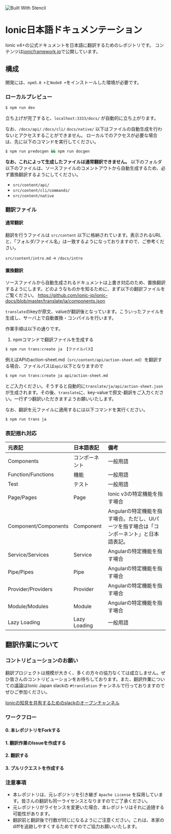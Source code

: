 ![Built With Stencil](https://img.shields.io/badge/-Built%20With%20Stencil-16161d.svg?logo=data%3Aimage%2Fsvg%2Bxml%3Bbase64%2CPD94bWwgdmVyc2lvbj0iMS4wIiBlbmNvZGluZz0idXRmLTgiPz4KPCEtLSBHZW5lcmF0b3I6IEFkb2JlIElsbHVzdHJhdG9yIDE5LjIuMSwgU1ZHIEV4cG9ydCBQbHVnLUluIC4gU1ZHIFZlcnNpb246IDYuMDAgQnVpbGQgMCkgIC0tPgo8c3ZnIHZlcnNpb249IjEuMSIgaWQ9IkxheWVyXzEiIHhtbG5zPSJodHRwOi8vd3d3LnczLm9yZy8yMDAwL3N2ZyIgeG1sbnM6eGxpbms9Imh0dHA6Ly93d3cudzMub3JnLzE5OTkveGxpbmsiIHg9IjBweCIgeT0iMHB4IgoJIHZpZXdCb3g9IjAgMCA1MTIgNTEyIiBzdHlsZT0iZW5hYmxlLWJhY2tncm91bmQ6bmV3IDAgMCA1MTIgNTEyOyIgeG1sOnNwYWNlPSJwcmVzZXJ2ZSI%2BCjxzdHlsZSB0eXBlPSJ0ZXh0L2NzcyI%2BCgkuc3Qwe2ZpbGw6I0ZGRkZGRjt9Cjwvc3R5bGU%2BCjxwYXRoIGNsYXNzPSJzdDAiIGQ9Ik00MjQuNywzNzMuOWMwLDM3LjYtNTUuMSw2OC42LTkyLjcsNjguNkgxODAuNGMtMzcuOSwwLTkyLjctMzAuNy05Mi43LTY4LjZ2LTMuNmgzMzYuOVYzNzMuOXoiLz4KPHBhdGggY2xhc3M9InN0MCIgZD0iTTQyNC43LDI5Mi4xSDE4MC40Yy0zNy42LDAtOTIuNy0zMS05Mi43LTY4LjZ2LTMuNkgzMzJjMzcuNiwwLDkyLjcsMzEsOTIuNyw2OC42VjI5Mi4xeiIvPgo8cGF0aCBjbGFzcz0ic3QwIiBkPSJNNDI0LjcsMTQxLjdIODcuN3YtMy42YzAtMzcuNiw1NC44LTY4LjYsOTIuNy02OC42SDMzMmMzNy45LDAsOTIuNywzMC43LDkyLjcsNjguNlYxNDEuN3oiLz4KPC9zdmc%2BCg%3D%3D&colorA=16161d&style=flat-square)

# Ionic日本語ドキュメンテーション

Ionic v4+の公式ドキュメントを日本語に翻訳するためのレポジトリです。
コンテンツは[ionicframework.jp](http://ionicframework.jp/docs/)で公開しています。

## 構成
開発には、`npm5.8 +`と`Node8 +`をインストールした環境が必要です。

### ローカルプレビュー
```bash
$ npm run dev
```
立ち上げが完了すると、`localhost:3333/docs/` が自動的に立ち上がります。

なお、`/docs/api/` `/docs/cli/` `docs/native/` 以下はファイルの自動生成を行わないとアクセスすることができません。
ローカルでのアクセスが必要な場合は、先に以下のコマンドを実行してください。

```bash
$ npm run predocgen && npm run docgen
```

__なお、これによって生成したファイルは通常翻訳できません。__
以下のフォルダ以下のファイルは、ソースファイルのコメントアウトから自動生成するため、必ず置換翻訳するようにしてください。

- `src/content/api/`
- `src/content/cli/commands/`
- `src/content/native`

### 翻訳ファイル
#### 通常翻訳

翻訳を行うファイルは `src/content` 以下に格納されています。表示されるURLと、「フォルダ/ファイル名」は一致するようになっておりますので、ご参考ください。

`src/content/intro.md` -> `/docs/intro`

#### 置換翻訳
ソースファイルから自動生成されるドキュメントは上書き対応のため、置換翻訳するようにします。どのようなものかを知るために、まず以下の翻訳ファイルをご覧ください。
https://github.com/ionic-jp/ionic-docs/blob/master/translate/ja/components.json

`translate`のkeyが原文、valueが翻訳後となっています。こういったファイルを生成し、サーバ上で自動置換・コンパイルを行います。

作業手順は以下の通りです。

1. npmコマンドで翻訳ファイルを生成する
```bash
$ npm run trans:create ja 【ファイルパス】
```

例えばAPIのaction-sheet.md（`src/content/api/action-sheet.md`）を翻訳する場合、ファイルパスは`api/`以下となりますので


```bash
$ npm run trans:create ja api/action-sheet.md
```

とご入力ください。そうすると自動的に`translate/ja/api/action-sheet.json`が生成されます。その後、`translate`に、key-valueで原文-翻訳をご入力ください。一行ずつ翻訳いただきますようお願いいたします。

なお、翻訳を元ファイルに適用するには以下コマンドを実行ください。

```bash
$ npm run trans ja
```

### 表記揺れ対応
| 元表記 | 日本語表記 | 備考 |
|:---|:---|:---|
| Components |コンポーネント | 一般用語 |
| Function/Functions | 機能 | 一般用語 |
| Test | テスト | 一般用語 |
| Page/Pages | Page | Ionic v3の特定機能を指す場合 |
| Component/Components | Component | Angularの特定機能を指す場合。ただし、UIパーツを指す場合は「コンポーネント」と日本語表記。 |
| Service/Services | Service | Angularの特定機能を指す場合 |
| Pipe/Pipes | Pipe | Angularの特定機能を指す場合 |
| Provider/Providers | Provider | Angularの特定機能を指す場合 |
| Module/Modules | Module | Angularの特定機能を指す場合 |
| Lazy Loading | Lazy Loading | 一般用語 |


## 翻訳作業について
### コントリビューションのお願い
翻訳プロジェクトは規模が大きく、多くの方々の協力なくては成立しません。ぜひ皆さんのコントリビューションをお待ちしております。また、翻訳作業についての議論はIonic Japan slackの `#translation` チャンネルで行っておりますのでぜひご参加ください。

[Ionicの知見を共有するためのslackのオープンチャンネル](https://ionic-jp.herokuapp.com)

### ワークフロー
#### 0. 本レポジトリをForkする
#### 1. 翻訳作業のIssueを作成する
#### 2. 翻訳する
#### 3. プルリクエストを作成する

### 注意事項
- 本レポジトリは、元レポジトリを引き継ぎ `Apache License` を採用しています。皆さんの翻訳も同一ライセンスとなりますのでご了承ください。
- 元レポジトリがライセンスを変更いた場合、本レポジトリはそれに追随する可能性があります。
- 翻訳前と翻訳後で行数が同じになるようにご注意ください。これは、本家のdiffを追跡しやすくするためですのでご協力お願いいたします。
